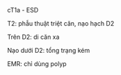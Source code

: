 cT1a - ESD  
T2: phẫu thuật triệt căn, nạo hạch D2  
Trên D2: di căn xa  
Nạo dưới D2: tổng trạng kém  
EMR: chỉ dùng polyp